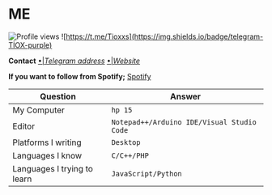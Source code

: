 # ME
![Profile views](https://gpvc.arturio.dev/Tioxs) ![https://t.me/Tioxxs](https://img.shields.io/badge/telegram-TİOX-purple)

**Contact**
[•|*Telegram address*](http://t.me/tioxxs)
[•|*Website*](http://tioxusta.cf/)

**If you want to follow from Spotify;** [Spotify](https://open.spotify.com/user/l7j67cufcf0x53xe0ak3tg84x?si=YBcMCz9KS-CDyPTnZV-7Qg
)

Question | Answer
--- | --- 
My Computer  | `hp 15`
Editor  | `Notepad++/Arduino IDE/Visual Studio Code`
Platforms I writing | `Desktop`
Languages I know  | `C/C++/PHP`
Languages I trying to learn | `JavaScript/Python`
